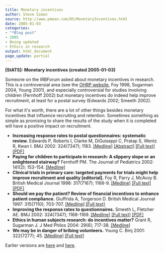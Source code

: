 ```yaml
---
title: Monetary incentives
author: Steve Simon
source: http://www.pmean.com/05/MonetaryIncentives.html
date: 2005-01-03
categories:
- "*Blog post"
- 2005
- Being updated
- Ethics in research
output: html_document
page_update: partial
---
```

**[StATS]:** **Monetary incentives (created
2005-01-03)**

Someone on the IRBForum asked about monetary incentives in research.
This is a controversial area (see the [OHRP
website](http://www.hhs.gov/ohrp/irb/irb_chapter3.htm#e7), Foy 1998,
Sugarman 2004, Young 2001), and especially controversial for studies
involving children (Fernhoff 2002) but monetary incentives do indeed
help improve recruitment, at least for a postal survey (Edwards 2002;
Smeeth 2002).

For what it's worth, there are a lot of other things besides monetary
incentives that influence recruiting and retention. Sometimes something
as simple as promising to share the results of the study when it is
completed will have a positive impact on recruitment.

- **Increasing response rates to postal questionnaires: systematic
review.** Edwards P, Roberts I, Clarke M, DiGuiseppi C, Pratap S,
Wentz R, Kwan I. BMJ 2002: 324(7347); 1183.
[\[Medline\]](http://www.ncbi.nlm.nih.gov/entrez/query.fcgi?cmd=Retrieve&db=pubmed&dopt=Abstract&list_uids=12016181)
[\[Abstract\]](http://bmj.com/cgi/content/abstract/324/7347/1183)
[\[Full text\]](http://bmj.com/cgi/content/full/324/7347/1183)
[\[PDF\]](http://bmj.com/cgi/reprint/324/7347/1183.pdf)
- **Paying for children to participate in research: A slippery slope
or an enlightened stairway?** Fernhoff PM. The Journal of Pediatrics
2002: 141(2); 153-154.
[\[Medline\]](http://www.ncbi.nlm.nih.gov/entrez/query.fcgi?cmd=Retrieve&db=pubmed&dopt=Abstract&list_uids=12183703)
- **Clinical trials in primary care: targeted payments for trials
might help improve recruitment and quality \[editorial\].** Foy R,
Parry J, McAvoy B. British Medical Journal 1998: 317(7167); 1168-9.
[\[Medline\]](http://www.ncbi.nlm.nih.gov/entrez/query.fcgi?cmd=Retrieve&db=PubMed&list_uids=9794845&dopt=Abstract)
[\[Full
text\]](http://bmj.bmjjournals.com/cgi/content/full/317/7167/1168)
[\[PDF\]](http://bmj.bmjjournals.com/cgi/reprint/317/7167/1168.pdf)
- **Should we pay the patient? Review of financial incentives to
enhance patient compliance.** Giuffrida A, Torgerson D. British
Medical Journal 1997: 315(7110); 703-707.
[\[Medline\]](http://www.ncbi.nlm.nih.gov/entrez/query.fcgi?cmd=Retrieve&db=PubMed&list_uids=9314754&dopt=Abstract)
[\[Full
text\]](http://bmj.bmjjournals.com/cgi/content/full/315/7110/703)
- **Improving the response rates to questionnaires.** Smeeth L,
Fletcher AE. BMJ 2002: 324(7347); 1168-1169.
[\[Medline\]](http://www.ncbi.nlm.nih.gov/entrez/query.fcgi?cmd=Retrieve&db=PubMed&list_uids=12016167&dopt=Abstract)
[\[Full text\]](http://bmj.com/cgi/content/full/324/7347/1168)
[\[PDF\]](http://bmj.com/cgi/reprint/324/7347/1168.pdf)
- **Ethics in human subjects research: do incentives matter?** Grant
R, Sugarman J. J Med Philos 2004: 29(6); 717-38.
[\[Medline\]](http://www.ncbi.nlm.nih.gov/entrez/query.fcgi?cmd=Retrieve&db=PubMed&list_uids=15590518&dopt=Abstract)
- **We may be in danger of bribing volunteers.** Young C. Bmj 2001:
322(7277); 45.
[\[Medline\]](http://www.ncbi.nlm.nih.gov/entrez/query.fcgi?cmd=Retrieve&db=PubMed&list_uids=11141157&dopt=Abstract)
[\[Full
text\]](http://bmj.bmjjournals.com/cgi/content/full/322/7277/45)

Earlier versions are [here][sim1] and [here][sim2].

[sim1]: http://www.pmean.com/05/MonetaryIncentives.html
[sim2]: http://new.pmean.com/monetary-incentives/
